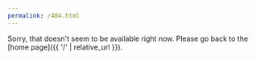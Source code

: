 ```yaml
---
permalink: /404.html
---
```

Sorry, that doesn't seem to be available right now. Please go back to the [home page]({{ '/' | relative_url }}).